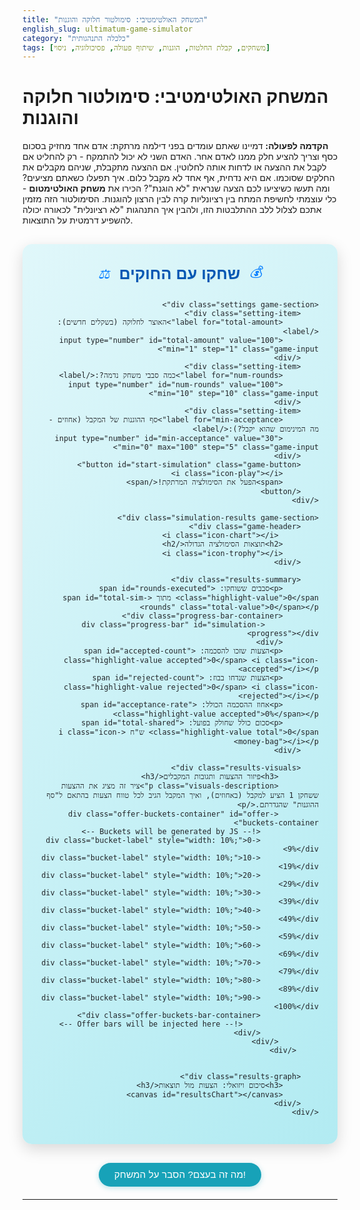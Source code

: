 ```yaml
---
title: "המשחק האולטימטיבי: סימולטור חלוקה והוגנות"
english_slug: ultimatum-game-simulator
category: "כלכלה התנהגותית"
tags: [משחקים, קבלת החלטות, הוגנות, שיתוף פעולה, פסיכולוגיה, ניסוי]
---
```

# המשחק האולטימטיבי: סימולטור חלוקה והוגנות

**הקדמה לפעולה:** דמיינו שאתם עומדים בפני דילמה מרתקת: אדם אחד מחזיק בסכום כסף וצריך להציע חלק ממנו לאדם אחר. האדם השני לא יכול להתמקח - רק להחליט אם לקבל את ההצעה או לדחות אותה לחלוטין. אם ההצעה מתקבלת, שניהם מקבלים את החלקים שסוכמו. אם היא נדחית, אף אחד לא מקבל כלום. איך תפעלו כשאתם מציעים? ומה תעשו כשיציעו לכם הצעה שנראית "לא הוגנת"? הכירו את **משחק האולטימטום** - כלי עוצמתי לחשיפת המתח בין רציונליות קרה לבין הרצון להוגנות. הסימולטור הזה מזמין אתכם לצלול ללב ההתלבטות הזו, ולהבין איך התנהגות "לא רציונלית" לכאורה יכולה להשפיע דרמטית על התוצאות.

<div class="ultimatum-game-container">
    <div class="game-header">
        <i class="icon-money"></i>
        <h2>שחקו עם החוקים</h2>
        <i class="icon-scale"></i>
    </div>

    <div class="settings game-section">
        <div class="setting-item">
            <label for="total-amount">האוצר לחלוקה (בשקלים חדשים):</label>
            <input type="number" id="total-amount" value="100" min="1" step="1" class="game-input">
        </div>
        <div class="setting-item">
            <label for="num-rounds">כמה סבבי משחק נדמה?:</label>
            <input type="number" id="num-rounds" value="100" min="10" step="10" class="game-input">
        </div>
        <div class="setting-item">
            <label for="min-acceptance">סף ההוגנות של המקבל (אחוזים - מה המינימום שהוא יקבל?):</label>
            <input type="number" id="min-acceptance" value="30" min="0" max="100" step="5" class="game-input">
        </div>
        <button id="start-simulation" class="game-button">
            <i class="icon-play"></i>
            <span>הפעל את הסימולציה המרתקת!</span>
        </button>
    </div>

    <div class="simulation-results game-section">
        <div class="game-header">
             <i class="icon-chart"></i>
            <h2>תוצאות הסימולציה הגדולה</h2>
            <i class="icon-trophy"></i>
        </div>

        <div class="results-summary">
            <p>סבבים ששוחקו: <span id="rounds-executed" class="highlight-value">0</span> מתוך <span id="total-sim-rounds" class="total-value">0</span></p>
            <div class="progress-bar-container">
                <div class="progress-bar" id="simulation-progress"></div>
            </div>
            <p>הצעות שזכו להסכמה: <span id="accepted-count" class="highlight-value accepted">0</span> <i class="icon-accepted"></i></p>
            <p>הצעות שנדחו בבוז: <span id="rejected-count" class="highlight-value rejected">0</span> <i class="icon-rejected"></i></p>
            <p>אחוז ההסכמה הכולל: <span id="acceptance-rate" class="highlight-value accepted">0%</span></p>
            <p>סכום כולל שחולק בפועל: <span id="total-shared" class="highlight-value total">0</span> ש"ח <i class="icon-money-bag"></i></p>
        </div>

        <div class="results-visuals">
             <h3>פיזור ההצעות ותגובות המקבלים</h3>
             <p class="visuals-description">ציר זה מציג את ההצעות ששחקן 1 הציע למקבל (באחוזים), ואיך המקבל הגיב לכל טווח הצעות בהתאם ל"סף ההוגנות" שהגדרתם.</p>
             <div class="offer-buckets-container" id="offer-buckets-container">
                 <!-- Buckets will be generated by JS -->
                 <div class="bucket-label" style="width: 10%;">0-9%</div>
                 <div class="bucket-label" style="width: 10%;">10-19%</div>
                 <div class="bucket-label" style="width: 10%;">20-29%</div>
                 <div class="bucket-label" style="width: 10%;">30-39%</div>
                 <div class="bucket-label" style="width: 10%;">40-49%</div>
                 <div class="bucket-label" style="width: 10%;">50-59%</div>
                 <div class="bucket-label" style="width: 10%;">60-69%</div>
                 <div class="bucket-label" style="width: 10%;">70-79%</div>
                 <div class="bucket-label" style="width: 10%;">80-89%</div>
                 <div class="bucket-label" style="width: 10%;">90-100%</div>
                 <div class="offer-buckets-bar-container">
                     <!-- Offer bars will be injected here -->
                 </div>
             </div>
         </div>


        <div class="results-graph">
            <h3>סיכום ויזואלי: הצעות מול תוצאות</h3>
            <canvas id="resultsChart"></canvas>
        </div>
    </div>
</div>

<style>
    @import url('https://fonts.googleapis.com/css2?family=Varela+Round&display=swap');

    /* Basic Reset/Base */
    .ultimatum-game-container * {
        box-sizing: border-box;
    }

    .ultimatum-game-container {
        font-family: 'Varela Round', sans-serif;
        max-width: 760px; /* Slightly wider */
        margin: 30px auto;
        padding: 30px; /* More padding */
        background: linear-gradient(135deg, #e0f7fa 0%, #b2ebf2 100%); /* Gentle gradient */
        border-radius: 15px; /* More rounded corners */
        box-shadow: 0 8px 25px rgba(0, 0, 0, 0.15); /* Deeper shadow */
        text-align: right;
        direction: rtl;
        color: #212529; /* Darker text for contrast */
        overflow: hidden; /* Clear floats/margins */
    }

    .game-header {
        display: flex;
        align-items: center;
        justify-content: center;
        margin-bottom: 25px;
        color: #007bff; /* Primary blue */
    }

    .game-header h2 {
        margin: 0 15px;
        font-size: 1.8em; /* Larger heading */
        font-weight: bold;
        color: #0056b3; /* Slightly darker blue */
        text-shadow: 1px 1px 2px rgba(0,0,0,0.05);
    }

    .game-header i {
        font-size: 1.5em;
        color: #007bff;
        /* Simple Icons (replace with real icons if available in production env) */
    }
     .icon-money::before { content: '💰'; }
     .icon-scale::before { content: '⚖️'; }
     .icon-chart::before { content: '📊'; }
     .icon-trophy::before { content: '🏆'; }
     .icon-play::before { content: '▶️'; }
     .icon-accepted::before { content: '✅'; }
     .icon-rejected::before { content: '❌'; }
     .icon-money-bag::before { content: '💸'; }


    .game-section {
        background-color: #ffffff; /* White background for sections */
        padding: 25px; /* More padding */
        border-radius: 10px; /* Rounded corners */
        margin-bottom: 25px; /* Space between sections */
        box-shadow: 0 4px 15px rgba(0, 0, 0, 0.08); /* Section shadow */
        border: 1px solid #e9ecef; /* Subtle border */
    }

    .settings .setting-item {
        display: flex;
        justify-content: space-between;
        align-items: center;
        margin-bottom: 20px; /* More space */
        padding-bottom: 15px;
        border-bottom: 1px dashed #dee2e6; /* Dashed border */
    }

    .settings .setting-item:last-child {
        margin-bottom: 0;
        border-bottom: none;
        padding-bottom: 0;
    }

    .setting-item label {
        flex-grow: 1;
        margin-left: 15px; /* More space */
        font-weight: bold;
        color: #495057; /* Dark gray */
        font-size: 1.1em;
    }

    .game-input {
        width: 90px; /* Slightly wider input */
        padding: 10px 12px; /* More padding */
        border: 1px solid #ced4da;
        border-radius: 6px; /* Rounded input */
        text-align: center;
        font-size: 1em;
        transition: border-color 0.3s ease, box-shadow 0.3s ease;
        background-color: #f8f9fa; /* Light background */
    }

    .game-input:focus {
        border-color: #007bff;
        box-shadow: 0 0 0 0.2rem rgba(0, 123, 255, 0.25);
        outline: none;
        background-color: #fff;
    }

    /* Remove arrow buttons for number input */
    .game-input::-webkit-outer-spin-button,
    .game-input::-webkit-inner-spin-button {
        -webkit-appearance: none;
        margin: 0;
    }
     .game-input {-moz-appearance: textfield;} /* Firefox */


    .game-button {
        display: flex;
        align-items: center;
        justify-content: center;
        width: 100%;
        padding: 15px; /* More padding */
        background-color: #28a745; /* Green button */
        color: white;
        border: none;
        border-radius: 8px; /* More rounded */
        font-size: 1.2em; /* Larger text */
        font-weight: bold;
        cursor: pointer;
        transition: background-color 0.3s ease, transform 0.15s ease, opacity 0.3s ease;
        margin-top: 25px; /* More space */
        box-shadow: 0 4px 10px rgba(40, 167, 69, 0.2);
    }

    .game-button i {
        margin-left: 10px;
        font-size: 1.3em;
    }

    .game-button:hover:not(:disabled) {
        background-color: #218838; /* Darker green on hover */
        box-shadow: 0 6px 12px rgba(40, 167, 69, 0.3);
    }

    .game-button:active:not(:disabled) {
        transform: scale(0.98);
    }

    .game-button:disabled {
        background-color: #6c757d; /* Gray when disabled */
        cursor: not-allowed;
        opacity: 0.7;
        box-shadow: none;
    }


    /* Results Summary Styles */
    .results-summary p {
        margin-bottom: 12px; /* More space */
        font-size: 1.15em; /* Slightly larger text */
        color: #495057; /* Dark gray */
        display: flex;
        align-items: center;
        justify-content: space-between; /* Align text and value/icon */
    }

    .results-summary p:last-child {
         margin-bottom: 0;
    }

    .results-summary p span {
        font-weight: bold;
        margin-right: 10px; /* Space between value and icon */
    }

    .results-summary .highlight-value {
        color: #007bff; /* Primary blue for values */
    }
    .highlight-value.accepted { color: #28a745; } /* Green for accepted */
    .highlight-value.rejected { color: #dc3545; } /* Red for rejected */
    .highlight-value.total { color: #17a2b8; } /* Teal for total shared */


    /* Progress Bar */
    .progress-bar-container {
        width: 100%;
        background-color: #e9ecef;
        border-radius: 5px;
        margin-top: 15px;
        margin-bottom: 20px;
        overflow: hidden;
        height: 15px; /* Thicker bar */
        box-shadow: inset 0 1px 3px rgba(0,0,0,0.1);
    }

    .progress-bar {
        height: 100%;
        width: 0%;
        background-color: #007bff; /* Primary blue */
        border-radius: 5px;
        transition: width 0.4s ease-in-out; /* Smooth animation */
    }

    /* Visual Buckets */
    .results-visuals {
        margin-top: 25px;
        border-top: 1px dashed #dee2e6;
        padding-top: 25px;
        text-align: center;
    }

    .results-visuals h3 {
        color: #0056b3;
        margin-bottom: 10px;
        font-size: 1.3em;
    }
    .visuals-description {
        font-size: 0.95em;
        color: #5a6268;
        margin-bottom: 20px;
        line-height: 1.5;
    }

    .offer-buckets-container {
        display: flex;
        flex-wrap: wrap; /* Allow wrapping if needed */
        width: 100%;
        margin-bottom: 15px;
        position: relative; /* Needed for absolute positioning of bars */
        min-height: 150px; /* Ensure space */
        padding-top: 20px; /* Space for labels */
        border-bottom: 1px solid #ced4da;
    }

     .bucket-label {
        position: absolute;
        top: 0;
        height: 20px;
        font-size: 0.8em;
        color: #5a6268;
        text-align: center;
        transform: translateX(50%); /* Center label above the bucket start */
     }
     .bucket-label:first-child { transform: translateX(0%); text-align: right; }
     .bucket-label:last-child { transform: translateX(-50%); text-align: left;}


     .offer-buckets-bar-container {
         position: absolute;
         bottom: 0;
         left: 0;
         right: 0;
         display: flex;
         align-items: flex-end; /* Align bars to the bottom */
         height: 100%;
         padding-bottom: 0px; /* Space below bars */
     }


    .offer-bucket-bar {
        flex-grow: 1;
        width: 10%; /* Base width */
        display: flex;
        flex-direction: column; /* Stack accepted/rejected */
        justify-content: flex-end; /* Stack from bottom */
        height: 100%; /* Max height */
        margin: 0 1px; /* Small gap between buckets */
        background-color: #e9ecef; /* Background for the bucket column */
        border-top-left-radius: 3px;
        border-top-right-radius: 3px;
        overflow: hidden; /* Hide overflow during animation */
    }
    .offer-bucket-bar:first-child { margin-right: 0; }
     .offer-bucket-bar:last-child { margin-left: 0; }

    .bucket-segment {
        width: 100%; /* Fill bucket width */
        transition: height 0.4s ease-out; /* Animate height */
    }

    .bucket-segment.accepted {
        background-color: rgba(40, 167, 69, 0.7); /* Greenish with alpha */
    }

    .bucket-segment.rejected {
        background-color: rgba(220, 53, 69, 0.7); /* Reddish with alpha */
    }

    /* Chart Styles */
    .results-graph {
        margin-top: 25px;
        border-top: 1px dashed #dee2e6;
        padding-top: 25px;
        text-align: center;
    }

    .results-graph h3 {
        color: #0056b3;
        margin-bottom: 15px;
        font-size: 1.3em;
    }

    #resultsChart {
        width: 100% !important;
        max-height: 350px; /* Control chart height */
        min-height: 250px;
    }

    /* Explanation Toggle Button */
    #toggle-explanation-button {
        display: block;
        width: fit-content;
        margin: 20px auto;
        padding: 10px 25px; /* More padding */
        background-color: #17a2b8; /* Teal color */
        color: white;
        border: none;
        border-radius: 25px; /* Pill shape */
        font-size: 1.1em;
        cursor: pointer;
        transition: background-color 0.3s ease, transform 0.1s ease;
        box-shadow: 0 2px 8px rgba(23, 162, 184, 0.3);
        font-family: 'Varela Round', sans-serif; /* Consistent font */
    }

    #toggle-explanation-button:hover {
        background-color: #138496; /* Darker teal */
        box-shadow: 0 4px 10px rgba(23, 162, 184, 0.4);
    }

    #toggle-explanation-button:active {
        transform: scale(0.98);
    }

    /* Explanation Content */
    .explanation-content {
        display: none; /* Hidden by default */
        margin-top: 25px;
        padding: 25px;
        background-color: #e9ecef; /* Light background */
        border-radius: 10px;
        line-height: 1.7; /* Improved readability */
        color: #343a40; /* Darker text */
        text-align: right;
        direction: rtl;
        box-shadow: 0 4px 15px rgba(0,0,0,0.05);
        border: 1px solid #ced4da;
    }

    .explanation-content h2 {
        color: #0056b3;
        margin-top: 0; /* No top margin for first heading */
        margin-bottom: 15px;
        font-size: 1.6em;
        text-align: center;
    }
     .explanation-content h3 {
        color: #007bff;
        margin-top: 20px; /* Space before subheadings */
        margin-bottom: 10px;
        font-size: 1.3em;
     }

    .explanation-content p {
        margin-bottom: 15px;
    }

    .explanation-content strong {
        color: #0056b3; /* Blue for emphasis */
        font-weight: bold;
    }

    .explanation-content ol, .explanation-content ul {
        margin-bottom: 15px;
        padding-right: 20px;
    }
    .explanation-content li {
        margin-bottom: 8px;
    }


</style>

<button id="toggle-explanation-button">מה זה בעצם? הסבר על המשחק!</button>

<div class="explanation-content">
    <h2>הסבר מורחב: משחק האולטימטום</h2>
    <p>משחק האולטימטום הוא אחד הכלים המרכזיים בכלכלה התנהגותית ובפסיכולוגיה חברתית לחקר קבלת החלטות בתנאי אי-ודאות, במיוחד בהקשר של משא ומתן וחלוקת משאבים. הוא חושף בצורה דרמטית כיצד שיקולים של **הוגנות** ורצון להעניש חוסר הוגנות מתנגשים עם הרציונליות הכלכלית הטהורה.</p>

    <h3>מכניקת המשחק הבסיסית:</h3>
    <p>המשחק מערב שני שחקנים אנונימיים (לרוב) וסכום כסף מוגדר מראש:</p>
    <ol>
        <li><strong>המציע (שחקן 1):</strong> מקבל את כל הסכום וצריך להציע חלק כלשהו ממנו לשחקן השני. ההצעה יכולה להיות כל סכום בין 0 לבין הסכום המלא.</li>
        <li><strong>המקבל (שחקן 2):</strong> מקבל את ההצעה ויכול רק לומר "כן" או "לא".
            <ul>
                <li>אם המקבל אומר **"כן"**: ההצעה מתקבלת, והכסף מתחלק לפי ההצעה של שחקן 1.</li>
                <li>אם המקבל אומר **"לא"**: ההצעה נדחית, ואף אחד מהשחקנים לא מקבל כלום – הכסף הולך "לאיבוד".</li>
            </ul>
        </li>
    </ol>
    <p>חשוב: המשחק משוחק בדרך כלל **רק פעם אחת**. זה מונע שיקולים של מוניטין או תגמול בסבבים עתידיים.</p>

    <h3>ההתנגשות: רציונליות מול התנהגות</h3>
    <p>מה הייתה התוצאה אם שני השחקנים היו "רציונליים" לחלוטין ואנוכיים, ושואפים רק למקסם את רווחם הכספי? שחקן 1 היה מציע לשחקן 2 את הסכום הקטן ביותר האפשרי (למשל, שקל אחד), ושחקן 2 היה מקבל כל הצעה שגדולה מאפס. מדוע? כי אפילו שקל אחד טוב יותר מלא כלום.</p>
    <p>אבל, ניסויים שוב ושוב מראים שזו **לא** ההתנהגות האנושית האופיינית. רוב המציעים מציעים סכומים משמעותיים יותר (לרוב בין 40% ל-50%), ורוב המקבלים דוחים הצעות שנחשבות נמוכות מדי או "לא הוגנות" (בדרך כלל הצעות הנמוכות מ-20%-30% נדחות בשיעור גבוה). אנשים מוכנים לשלם מחיר (לוותר על כסף) כדי להעניש התנהגות שהם תופסים כמקפחת או בלתי הוגנת.</p>

    <h3>איך הסימולטור עוזר להבין?</h3>
    <p>הסימולטור הזה מאפשר לכם להגדיר את "סף ההוגנות" המינימלי של המקבל (הסכום הנמוך ביותר, באחוזים, שהמקבל בסימולציה **שלכם** יסכים לקבל). לאחר מכן, הוא מדמה מספר רב של סבבים שבהם שחקן 1 (מיוצג על ידי מחולל הצעות אקראי) מציע חלוקות שונות. אתם רואים בזמן אמת (ובסיכום סופי) כמה הצעות מתקבלות וכמה נדחות, ואיך זה משפיע על סך הכסף שמחולק בפועל.</p>
    <p>זה ממחיש ויזואלית את הרעיון המרכזי: כאשר המקבלים מונעים גם משיקולי הוגנות (ולא רק מרווח כספי טהור), הם יוצרים מנגנון שמאלץ גם מציעים "רציונליים" להציע הצעות נדיבות יותר, פשוט כי אחרת ההצעות שלהם יידחו והם לא יקבלו כלום.</p>

    <h3>השלכות מהעולם האמיתי</h3>
    <p>משחק האולטימטום חושף את כוחן של נורמות חברתיות ורגשות אנושיים בעיצוב החלטות כלכליות וחברתיות. הוא רלוונטי למגוון תחומים:</p>
    <ul>
        <li>**משא ומתן:** הבנת נקודת המבט של הצד השני ומה ייחשב בעיניו כ"הוגן" היא קריטית להצלחה.</li>
        <li>**חלוקת משאבים ציבוריים:** מחאות חברתיות רבות נובעות מתחושה של חוסר הוגנות בחלוקת העושר או המשאבים.</li>
        <li>**שוק העבודה:** משכורות והטבות שאינן נתפסות כהוגנות עלולות להוביל לחוסר שביעות רצון, שביתות, ועזיבת עובדים, גם אם השכר "טכנית" גבוה מספיק לחיים.</li>
        <li>**יחסים בינלאומיים:** הסכמים בין מדינות לעיתים קרובות תלויים בתפיסת ההוגנות של החלוקה או ההסדר.</li>
    </ul>
    <p>המשחק מראה שאנשים הם יצורים חברתיים שמגיבים לא רק לתמריצים כספיים, אלא גם לתפיסות של צדק והוגנות, ומוכנים "להעניש" את מי שפוגע בתפיסות הללו, גם במחיר אישי.</p>
</div>

<script src="https://cdn.jsdelivr.net/npm/chart.js"></script>
<script>
    document.addEventListener('DOMContentLoaded', () => {
        const totalAmountInput = document.getElementById('total-amount');
        const numRoundsInput = document.getElementById('num-rounds');
        const minAcceptanceInput = document.getElementById('min-acceptance');
        const startSimulationButton = document.getElementById('start-simulation');
        const roundsExecutedSpan = document.getElementById('rounds-executed');
        const totalSimRoundsSpan = document.getElementById('total-sim-rounds');
        const acceptedCountSpan = document.getElementById('accepted-count');
        const rejectedCountSpan = document.getElementById('rejected-count');
        const acceptanceRateSpan = document.getElementById('acceptance-rate');
        const totalSharedSpan = document.getElementById('total-shared');
        const resultsChartCanvas = document.getElementById('resultsChart').getContext('2d');
        const toggleExplanationButton = document.getElementById('toggle-explanation-button');
        const explanationContent = document.querySelector('.explanation-content');
        const simulationProgressBar = document.getElementById('simulation-progress');
        const offerBucketsBarContainer = document.querySelector('.offer-buckets-bar-container');


        let simulationChart;
        const offerBucketRanges = [0, 10, 20, 30, 40, 50, 60, 70, 80, 90, 101]; // Ranges for buckets (0-9, 10-19, ..., 90-100)

        // Initialize Chart
        const createChart = (labels, acceptedData, rejectedData) => {
            if (simulationChart) {
                simulationChart.destroy();
            }
            simulationChart = new Chart(resultsChartCanvas, {
                type: 'bar',
                data: {
                    labels: labels,
                    datasets: [
                        {
                            label: 'הצעות שהתקבלו ✅',
                            data: acceptedData,
                            backgroundColor: 'rgba(40, 167, 69, 0.8)', // Greenish
                            borderColor: 'rgba(40, 167, 69, 1)',
                            borderWidth: 1,
                            borderRadius: 4
                        },
                        {
                            label: 'הצעות שנדחו ❌',
                            data: rejectedData,
                            backgroundColor: 'rgba(220, 53, 69, 0.8)', // Reddish
                            borderColor: 'rgba(220, 53, 69, 1)',
                            borderWidth: 1,
                             borderRadius: 4
                        }
                    ]
                },
                options: {
                    responsive: true,
                    maintainAspectRatio: false,
                    plugins: {
                        tooltip: {
                            rtl: true,
                            callbacks: {
                                title: function(context) {
                                     const label = context[0].label;
                                     // Label is like "0-9". Extract the range.
                                     return `הצעה בטווח: ${label}%`;
                                },
                                label: function(context) {
                                    let label = context.dataset.label || '';
                                    if (label) {
                                         // Remove icons from label for tooltip
                                        label = label.replace(/✅|❌/g, '').trim() + ': ';
                                    }
                                    label += context.raw;
                                    return label;
                                }
                            }
                        },
                        legend: {
                            rtl: true,
                            labels: {
                                usePointStyle: true,
                                padding: 20,
                                font: { size: 12, family: 'Varela Round' }
                            }
                        },
                        title: {
                            display: false, // Title handled by H3 outside canvas
                        }
                    },
                    scales: {
                        y: {
                            beginAtZero: true,
                            title: {
                                display: true,
                                text: 'מספר הצעות בטווח זה',
                                font: { size: 14, family: 'Varela Round' }
                            },
                             ticks: {
                                precision: 0
                            },
                             grid: {
                                drawOnChartArea: true // Keep grid lines
                             }
                        },
                        x: {
                            title: {
                                display: true,
                                text: 'הצעת שחקן 1 למקבל (אחוזים מהסכום)',
                                font: { size: 14, family: 'Varela Round' }
                            },
                             grid: {
                                drawOnChartArea: false // Remove x-axis grid lines
                            }
                        }
                    },
                    animation: {
                        duration: 1200, // Faster animation
                        easing: 'easeOutQuart'
                    }
                }
            });
        };

        // Helper to generate random integer
        const getRandomInt = (min, max) => {
            min = Math.ceil(min);
            max = Math.floor(max);
            return Math.floor(Math.random() * (max - min + 1)) + min;
        };

         // Function to get the bucket index for a percentage
        const getBucketIndex = (percentage) => {
            for (let i = 0; i < offerBucketRanges.length - 1; i++) {
                if (percentage >= offerBucketRanges[i] && percentage < offerBucketRanges[i + 1]) {
                    return i;
                }
            }
            return offerBucketRanges.length - 1; // Should not happen with 0-101 range
        };

        // Initialize visual buckets
        const initializeVisualBuckets = (numBuckets) => {
            offerBucketsBarContainer.innerHTML = ''; // Clear previous bars
             for (let i = 0; i < numBuckets; i++) {
                 const bucketBar = document.createElement('div');
                 bucketBar.classList.add('offer-bucket-bar');
                 // Set width based on number of buckets
                 bucketBar.style.width = `${100 / numBuckets}%`;
                 bucketBar.dataset.bucketIndex = i; // Store index

                 const acceptedSegment = document.createElement('div');
                 acceptedSegment.classList.add('bucket-segment', 'accepted');
                 acceptedSegment.style.height = '0%';

                 const rejectedSegment = document.createElement('div');
                 rejectedSegment.classList.add('bucket-segment', 'rejected');
                 rejectedSegment.style.height = '0%';

                 bucketBar.appendChild(rejectedSegment); // Rejected below accepted
                 bucketBar.appendChild(acceptedSegment);
                 offerBucketsBarContainer.appendChild(bucketBar);
             }
        };

        // Update visual buckets
        const updateVisualBuckets = (offerBuckets, totalRoundsCompleted) => {
             const buckets = offerBucketsBarContainer.querySelectorAll('.offer-bucket-bar');
             buckets.forEach(bar => {
                 const index = parseInt(bar.dataset.bucketIndex);
                 const bucketData = offerBuckets[index] || { accepted: 0, rejected: 0 };
                 const totalInBucket = bucketData.accepted + bucketData.rejected;

                 const acceptedHeight = totalInBucket > 0 ? (bucketData.accepted / totalRoundsCompleted) * 100 : 0;
                 const rejectedHeight = totalInBucket > 0 ? (bucketData.rejected / totalRoundsCompleted) * 100 : 0;

                 // Ensure total height doesn't exceed 100% based on completed rounds vs total rounds
                 const maxPossibleHeight = (totalInBucket / totalRoundsCompleted) * 100;


                 const acceptedSegment = bar.querySelector('.bucket-segment.accepted');
                 const rejectedSegment = bar.querySelector('.bucket-segment.rejected');

                 // Use heights relative to total rounds completed for visual scale
                 acceptedSegment.style.height = `${(bucketData.accepted / totalRoundsCompleted) * 100}%`;
                 rejectedSegment.style.height = `${(bucketData.rejected / totalRoundsCompleted) * 100}%`;

             });
        };


        startSimulationButton.addEventListener('click', async () => { // Use async to allow await for delay
            const totalAmount = parseInt(totalAmountInput.value);
            const numRounds = parseInt(numRoundsInput.value);
            const minAcceptancePercent = parseInt(minAcceptanceInput.value);
            const minAcceptanceAmount = (minAcceptancePercent / 100) * totalAmount;

            if (isNaN(totalAmount) || totalAmount <= 0) {
                alert('אנא הכנס סכום כסף חוקי וגדול מאפס.');
                return;
            }
            if (isNaN(numRounds) || numRounds < 10) {
                 alert('אנא הכנס מספר סבבי סימולציה חוקי (מינימום 10).');
                 return;
            }
             if (isNaN(minAcceptancePercent) || minAcceptancePercent < 0 || minAcceptancePercent > 100) {
                 alert('אנא הכנס אחוז קבלה מינימלי חוקי (בין 0 ל-100).');
                 return;
            }

            // Disable button and show initial state
            startSimulationButton.disabled = true;
            startSimulationButton.querySelector('span').textContent = 'מריצים סימולציה...';
            startSimulationButton.querySelector('i').innerHTML = '⏳'; // Change icon


            let acceptedCount = 0;
            let rejectedCount = 0;
            let totalShared = 0;

            // Data for chart and visual buckets (grouping offers by percentage)
            // Using array for offerBuckets to map directly to visual buckets by index
             const offerBuckets = Array.from({ length: offerBucketRanges.length - 1 }, () => ({ accepted: 0, rejected: 0 }));
             initializeVisualBuckets(offerBuckets.length); // Create the visual elements

            totalSimRoundsSpan.textContent = numRounds;
            roundsExecutedSpan.textContent = 0;
            acceptedCountSpan.textContent = 0;
            rejectedCountSpan.textContent = 0;
            acceptanceRateSpan.textContent = '0%';
            totalSharedSpan.textContent = 0;
            simulationProgressBar.style.width = '0%';


            // Simulate rounds
            for (let i = 0; i < numRounds; i++) {
                // Player 1 proposes a split (random offer for Player 2)
                // Offer for Player 2 is between 0 and totalAmount
                const offerToPlayer2 = getRandomInt(0, totalAmount);
                const offerPercent = Math.round((offerToPlayer2 / totalAmount) * 100);

                // Player 2 decides (based on minAcceptanceAmount)
                const accepted = offerToPlayer2 >= minAcceptanceAmount;

                // Find the correct bucket index for this offer percentage
                const bucketIndex = getBucketIndex(offerPercent);

                if (accepted) {
                    acceptedCount++;
                    totalShared += totalAmount; // Both get their share if accepted
                    if (offerBuckets[bucketIndex]) offerBuckets[bucketIndex].accepted++;
                } else {
                    rejectedCount++;
                     if (offerBuckets[bucketIndex]) offerBuckets[bucketIndex].rejected++;
                }

                // Update stats and visuals periodically
                 if ((i + 1) % Math.max(1, Math.floor(numRounds / 50)) === 0 || (i + 1) === numRounds) { // Update 50 times during sim
                    roundsExecutedSpan.textContent = i + 1;
                    acceptedCountSpan.textContent = acceptedCount;
                    rejectedCountSpan.textContent = rejectedCount;
                    acceptanceRateSpan.textContent = numRounds > 0 ? ((acceptedCount / (i + 1)) * 100).toFixed(1) + '%' : '0%'; // Calculate based on completed rounds
                    totalSharedSpan.textContent = totalShared;
                    simulationProgressBar.style.width = `${((i + 1) / numRounds) * 100}%`;

                     updateVisualBuckets(offerBuckets, i + 1); // Update visual bars
                 }

                 // Small delay for animation effect if desired, but let's run fast for speed
                 // await new Promise(resolve => setTimeout(resolve, 10)); // Add a small delay if needed

            }

            // Final updates after simulation loop
            roundsExecutedSpan.textContent = numRounds;
            acceptedCountSpan.textContent = acceptedCount;
            rejectedCountSpan.textContent = rejectedCount;
            acceptanceRateSpan.textContent = numRounds > 0 ? ((acceptedCount / numRounds) * 100).toFixed(1) + '%' : '0%';
            totalSharedSpan.textContent = totalShared;
            simulationProgressBar.style.width = '100%';
             updateVisualBuckets(offerBuckets, numRounds); // Final visual bucket update


            // Prepare data for the chart
            const chartLabels = offerBucketRanges.slice(0, -1).map((range, i) => {
                 const start = range;
                 const end = offerBucketRanges[i + 1] - (i === offerBucketRanges.length - 2 ? 1 : 0) -1 ; // Adjust end for last range
                 return `${start}-${end === 99 ? 100 : end}`;
            });

             const acceptedData = offerBuckets.map(bucket => bucket.accepted);
             const rejectedData = offerBuckets.map(bucket => bucket.rejected);


            createChart(chartLabels, acceptedData, rejectedData);

            // Re-enable button and reset text
            startSimulationButton.disabled = false;
            startSimulationButton.querySelector('span').textContent = 'הפעל סימולציה נוספת!';
             startSimulationButton.querySelector('i').innerHTML = '▶️'; // Reset icon

            console.log("Simulation finished");
        });


        // Toggle explanation visibility
        toggleExplanationButton.addEventListener('click', () => {
            const isHidden = explanationContent.style.display === 'none' || explanationContent.style.display === '';
            explanationContent.style.display = isHidden ? 'block' : 'none';
             // Optional: Scroll to explanation if showing
             if (isHidden) {
                 // Small delay to allow display:block to take effect before scrolling
                 setTimeout(() => {
                     explanationContent.scrollIntoView({ behavior: 'smooth', block: 'start' });
                 }, 50);
             }
             toggleExplanationButton.textContent = isHidden ? 'הסתר הסבר על המשחק' : 'מה זה בעצם? הסבר על המשחק!';
        });


         // Initial chart creation (empty or example data)
         const initialChartLabels = offerBucketRanges.slice(0, -1).map((range, i) => {
                 const start = range;
                 const end = offerBucketRanges[i + 1] - (i === offerBucketRanges.length - 2 ? 1 : 0) -1 ;
                  return `${start}-${end === 99 ? 100 : end}`;
            });
         createChart(initialChartLabels, [], []); // Create an empty chart initially
         initializeVisualBuckets(offerBucketRanges.length - 1); // Initialize empty visual buckets

    });
</script>
---